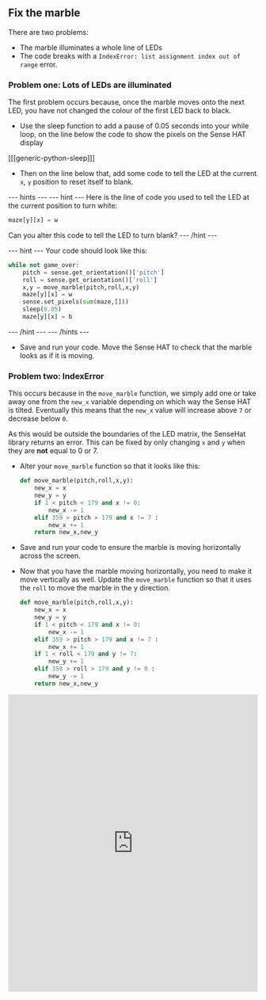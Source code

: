## Fix the marble

There are two problems:
  - The marble illuminates a whole line of LEDs
  - The code breaks with a `IndexError: list assignment index out of range` error.

### Problem one: Lots of LEDs are illuminated

The first problem occurs because, once the marble moves onto the next LED, you have not changed the colour of the first LED back to black.

+ Use the sleep function to add a pause of 0.05 seconds into your while loop, on the line below the code to show the pixels on the Sense HAT display

[[[generic-python-sleep]]]

+ Then on the line below that, add some code to tell the LED at the current `x`, `y` position to reset itself to blank.

--- hints ---
--- hint ---
Here is the line of code you used to tell the LED at the current position to turn white:

```python
maze[y][x] = w
```

Can you alter this code to tell the LED to turn blank?
--- /hint ---

--- hint ---
Your code should look like this:

```python
while not game_over:
    pitch = sense.get_orientation()['pitch']
    roll = sense.get_orientation()['roll']
    x,y = move_marble(pitch,roll,x,y)
    maze[y][x] = w
    sense.set_pixels(sum(maze,[]))
    sleep(0.05)
    maze[y][x] = b
```
--- /hint ---
--- /hints ---

+ Save and run your code. Move the Sense HAT to check that the marble looks as if it is moving.

### Problem two: IndexError

This occurs because in the `move_marble` function, we simply add one or take away one from the `new_x` variable depending on which way the Sense HAT is tilted. Eventually this means that the `new_x` value will increase above `7` or decrease below `0`.

As this would be outside the boundaries of the LED matrix, the SenseHat library returns an error. This can be fixed by only changing `x` and `y` when they are **not** equal to 0 or 7.

+ Alter your `move_marble` function so that it looks like this:

	```python
	def move_marble(pitch,roll,x,y):
		new_x = x
		new_y = y
		if 1 < pitch < 179 and x != 0:
			new_x -= 1
		elif 359 > pitch > 179 and x != 7 :
			new_x += 1
		return new_x,new_y
	```

- Save and run your code to ensure the marble is moving horizontally across the screen.

- Now that you have the marble moving horizontally, you need to make it move vertically as well. Update the `move_marble` function so that it uses the `roll` to move the marble in the y direction.

	```python
	def move_marble(pitch,roll,x,y):
		new_x = x
		new_y = y
		if 1 < pitch < 179 and x != 0:
			new_x -= 1
		elif 359 > pitch > 179 and x != 7 :
			new_x += 1
		if 1 < roll < 179 and y != 7:
			new_y += 1
		elif 359 > roll > 179 and y != 0 :
			new_y -= 1
		return new_x,new_y
	```

<iframe src="https://trinket.io/embed/python/5c2e24ced3" width="100%" height="600" frameborder="0" marginwidth="0" marginheight="0" allowfullscreen></iframe>
